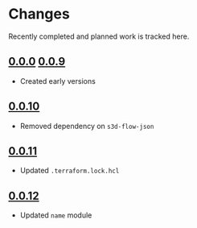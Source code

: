 # Changes
Recently completed and planned work is tracked here.

## [0.0.0](.) [0.0.9](.)
- Created early versions

## [0.0.10](.)
- Removed dependency on `s3d-flow-json`

## [0.0.11](.)
- Updated `.terraform.lock.hcl`

## [0.0.12](.)
- Updated `name` module
